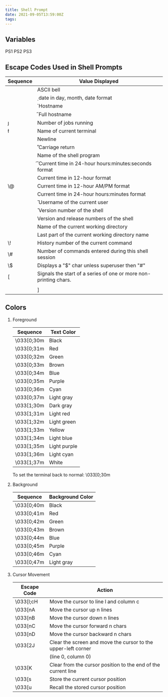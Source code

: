 ```yaml
---
title: Shell Prompt
date: 2021-09-05T13:59:00Z
tags:
---
```


## Variables

PS1 PS2 PS3

## Escape Codes Used in Shell Prompts

| **Sequence**                                                                                                                                                                   | **Value Displayed**                                  |
| ------------------------------------------------------------------------------------------------------------------------------------------------------------------------------ | ---------------------------------------------------- |
|                                                                                                                                                                                | ASCII bell                                           |
| |̣ date in day, month, date format                                                                                                                                             |                                                      |
| |̉ Hostname                                                                                                                                                                    |                                                      |
| |̋ Full hostname                                                                                                                                                               |                                                      |
| ȷ                                                                                                                                                                              | Number of jobs running                               |
| ł                                                                                                                                                                              | Name of current terminal                             |
|                                                                                                                                                                                | Newline                                              |
| |̊ Carriage return                                                                                                                                                             |                                                      |
|                                                                                                                                                                                | Name of the shell program                            |
| |͡ Current time in 24-hour hours:minutes:seconds format                                                                                                                        |                                                      |
|                                                                                                                                                                                | Current time in 12-hour format                       |
| \\@                                                                                                                                                                            | Current time in 12-hour AM/PM format                 |
|                                                                                                                                                                                | Current time in 24-hour hours:minutes format         |
| |̆ Username of the current user                                                                                                                                                |                                                      |
| |̌ Version number of the shell                                                                                                                                                 |                                                      |
|                                                                                                                                                                                | Version and release numbers of the shell             |
|                                                                                                                                                                                | Name of the current working directory                |
|                                                                                                                                                                                | Last part of the current working directory name      |
| \\\!                                                                                                                                                                           | History number of the current command                |
| \\\#                                                                                                                                                                           | Number of commands entered during this shell session |
| \\$                                                                                                                                                                            | Displays a "$" char unless superuser then "\#"       |
| \[         | Signals the start of a series of one or more non-printing chars. |
    |            | Moves cursor, changes colors, etc                                |
    | \] | Signals end of non-printing char sequence            |

## Colors

1.  Foreground
    
    | **Sequence** | **Text Color** |
    | ------------ | -------------- |
    | \\033\[0;30m | Black          |
    | \\033\[0;31m | Red            |
    | \\033\[0;32m | Green          |
    | \\033\[0;33m | Brown          |
    | \\033\[0;34m | Blue           |
    | \\033\[0;35m | Purple         |
    | \\033\[0;36m | Cyan           |
    | \\033\[0;37m | Light gray     |
    | \\033\[1;30m | Dark gray      |
    | \\033\[1;31m | Light red      |
    | \\033\[1;32m | Light green    |
    | \\033\[1;33m | Yellow         |
    | \\033\[1;34m | Light blue     |
    | \\033\[1;35m | Light purple   |
    | \\033\[1;36m | Light cyan     |
    | \\033\[1;37m | White          |
    

    To set the terminal back to normal: \\033\[0;30m

2.  Background
    
    | **Sequence** | **Background Color** |
    | ------------ | -------------------- |
    | \\033\[0;40m | Black                |
    | \\033\[0;41m | Red                  |
    | \\033\[0;42m | Green                |
    | \\033\[0;43m | Brown                |
    | \\033\[0;44m | Blue                 |
    | \\033\[0;45m | Purple               |
    | \\033\[0;46m | Cyan                 |
    | \\033\[0;47m | Light gray           |
    

3.  Cursor Movement
    
    | **Escape Code** | **Action**                                                    |
    | --------------- | ------------------------------------------------------------- |
    | \\033\[l;cH     | Move the cursor to line l and column c                        |
    | \\033\[nA       | Move the cursor up n lines                                    |
    | \\033\[nB       | Move the cursor down n lines                                  |
    | \\033\[nC       | Move the cursor forward n chars                               |
    | \\033\[nD       | Move the cursor backward n chars                              |
    | \\033\[2J       | Clear the screen and move the cursor to the upper-left corner |
    |                 | (line 0, column 0)                                            |
    | \\033\[K        | Clear from the cursor position to the end of the current line |
    | \\033\[s        | Store the current cursor position                             |
    | \\033\[u        | Recall the stored cursor position                             |
